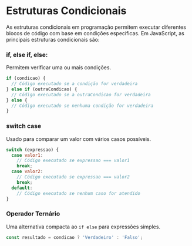 # Estruturas Condicionais

As estruturas condicionais em programação permitem executar diferentes blocos de código com base em condições específicas. Em JavaScript, as principais estruturas condicionais são:

### if, else if, else:
Permitem verificar uma ou mais condições.
```js
if (condicao) {
  // Código executado se a condição for verdadeira
} else if (outraCondicao) {
  // Código executado se a outraCondicao for verdadeira
} else {
  // Código executado se nenhuma condição for verdadeira
}
```

### switch case
Usado para comparar um valor com vários casos possíveis.
```js
switch (expressao) {
  case valor1:
    // Código executado se expressao === valor1
    break;
  case valor2:
    // Código executado se expressao === valor2
    break;
  default:
    // Código executado se nenhum caso for atendido
}
```

### Operador Ternário
Uma alternativa compacta ao ```if else``` para expressões simples.

```js
const resultado = condicao ? 'Verdadeiro' : 'Falso';
```
